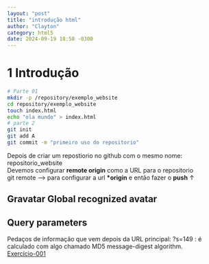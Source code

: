 ```yaml
---
layout: "post"
title: "introdução html"
author: "Clayton"
category: html5
date: 2024-09-19 18:50 -0300
---
```


# 1 Introdução

```bash
# Parte 01
mkdir -p /repository/exemplo_website
cd repository/exemplo_website
touch index.html
echo "ola mundo" > index.html
# parte 2
git init
git add A
git commit -m "primeiro uso do repositorio"
```

Depois de criar um repostiorio no github com o mesmo nome: repositorio_website  
Devemos configurar **remote origin** como a URL para o repositorio  
git remote --> para configurar a url **\*origin** e então fazer o **push** &#8593;

## Gravatar Global recognized avatar

## Query parameters

Pedaços de informação que vem depois da URL principal: ?s=149 : é calculado com algo chamado MD5 message-digest algorithm.  
 [Exercício-001](/html5/exercicios/2024/09/20/exercicio-01.html)
